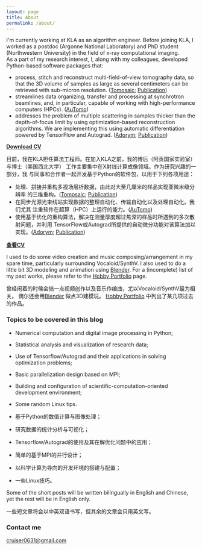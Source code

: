 ```yaml
---
layout: page
title: About
permalink: /about/
---
```


I'm currently working at KLA as an algorithm engineer. Before joining KLA,
I worked as a postdoc (Argonne National Laboratory) and PhD student (Northwestern University)
in the field of x-ray computational imaging.  
As a part of my research interest, I, along with my colleagues,
developed Python-based software packages that:
- process, stitch and reconstruct multi-field-of-view tomography data,
  so that the 3D volume of samples as large as several centimeters can be
  retrieved with sub-micron resolution. ([Tomosaic](https://github.com/mdw771/tomosaic2.git); [Publication](https://journals.iucr.org/s/issues/2018/05/00/il5010/)) 
- streamlines data organizing, transfer and processing at synchrotron beamlines,
  and, in particular, capable of working with high-performance computers (HPCs). ([AuTomo](https://github.com/decarlof/automo))
- addresses the problem of multiple scattering in samples thicker than the depth-of-focus
  limit by using optimization-based reconstruction algorithms. We are implementing
  this using automatic differentiation powered by TensorFlow and Autograd. ([Adorym](https://github.com/mdw771/adorym); [Publication](https://arxiv.org/abs/1905.10433))

[**Download CV**](https://github.com/mdw771/mdw771.github.io/blob/master/resources/cv_mingdu.pdf)

目前，我在KLA担任算法工程师。在加入KLA之前，我的博后（阿贡国家实验室）与博士（美国西北大学）
工作主要集中在X射线计算成像领域。作为研究兴趣的一部分，我
与同事和合作者一起开发基于Python的软件包，以用于下列各项用途：
- 处理、拼接并重构多视场层析数据，由此对大至几厘米的样品实现亚微米级分辨率
  的三维重构。([Tomosaic](https://github.com/mdw771/tomosaic2.git); [Publication](https://journals.iucr.org/s/issues/2018/05/00/il5010/))
- 在同步光源光束线站实现数据的整理自动化、传输自动化以及处理自动化。我们尤其
  注重软件在超算（HPC）上运行的能力。([AuTomo](https://github.com/decarlof/automo))
- 使用基于优化的重构算法，解决在测量厚度超过焦深的样品时所遇到的多次散射问题，并利用
  TensorFlow或Autograd所提供的自动微分功能对该算法加以实现。([Adorym](https://github.com/mdw771/adorym); [Publication](https://arxiv.org/abs/1905.10433))

[**查看CV**](https://github.com/mdw771/mdw771.github.io/blob/master/resources/cv_mingdu.pdf)

I used to do some video creation and music composing/arrangement in my spare time,
particularly surrounding Vocaloid/SynthV.
I also used to do a little bit 3D modeling and animation using [Blender](https://www.blender.org/).
For a (incomplete) list of my past works, please refer to the [Hobby Portfolio](https://mdw771.github.io/portfolio/) page. 

曾经闲着的时候会搞一点视频创作以及音乐作编曲，尤以Vocaloid/SynthV最为相关。
偶尔还会用[Blender](https://www.blender.org/) 做点3D建模玩。
[Hobby Portfolio](https://mdw771.github.io/portfolio/) 中列出了某几项过去的作品。

### Topics to be covered in this blog 

- Numerical computation and digital image processing in Python;
- Statistical analysis and visualization of research data;
- Use of Tensorflow/Autograd and their applications in solving optimization problems;
- Basic parallelization design based on MPI;
- Building and configuration of scientific-computation-oriented development environment;
- Some random Linux tips. 

- 基于Python的数值计算与图像处理；
- 研究数据的统计分析与可视化；
- Tensorflow/Autograd的使用及其在解优化问题中的应用；
- 简单的基于MPI的并行设计；
- 以科学计算为导向的开发环境的搭建与配置；
- 一些Linux技巧。

Some of the short posts will be written bilingually in English and Chinese, yet
the rest will be in English only. 

一些短文章将会以中英双语书写，但其余的文章会只用英文写。

### Contact me

[cruiser0631@gmail.com](mailto:cruiser0631@gmail.com)
